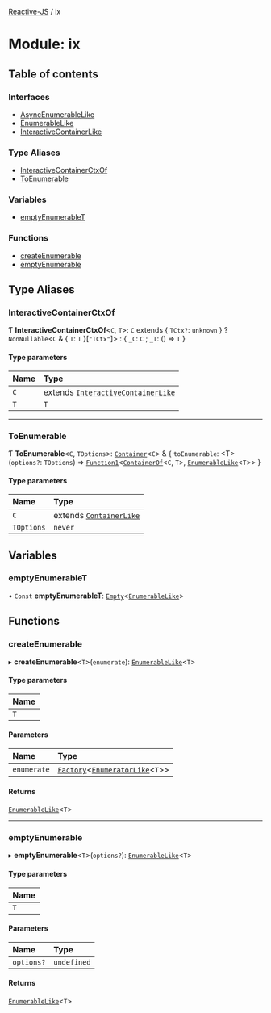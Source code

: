 [Reactive-JS](../README.md) / ix

# Module: ix

## Table of contents

### Interfaces

- [AsyncEnumerableLike](../interfaces/ix.AsyncEnumerableLike.md)
- [EnumerableLike](../interfaces/ix.EnumerableLike.md)
- [InteractiveContainerLike](../interfaces/ix.InteractiveContainerLike.md)

### Type Aliases

- [InteractiveContainerCtxOf](ix.md#interactivecontainerctxof)
- [ToEnumerable](ix.md#toenumerable)

### Variables

- [emptyEnumerableT](ix.md#emptyenumerablet)

### Functions

- [createEnumerable](ix.md#createenumerable)
- [emptyEnumerable](ix.md#emptyenumerable)

## Type Aliases

### InteractiveContainerCtxOf

Ƭ **InteractiveContainerCtxOf**<`C`, `T`\>: `C` extends { `TCtx?`: `unknown`  } ? `NonNullable`<`C` & { `T`: `T`  }[``"TCtx"``]\> : { `_C`: `C` ; `_T`: () => `T`  }

#### Type parameters

| Name | Type |
| :------ | :------ |
| `C` | extends [`InteractiveContainerLike`](../interfaces/ix.InteractiveContainerLike.md) |
| `T` | `T` |

___

### ToEnumerable

Ƭ **ToEnumerable**<`C`, `TOptions`\>: [`Container`](containers.md#container)<`C`\> & { `toEnumerable`: <T\>(`options?`: `TOptions`) => [`Function1`](functions.md#function1)<[`ContainerOf`](containers.md#containerof)<`C`, `T`\>, [`EnumerableLike`](../interfaces/ix.EnumerableLike.md)<`T`\>\>  }

#### Type parameters

| Name | Type |
| :------ | :------ |
| `C` | extends [`ContainerLike`](../interfaces/containers.ContainerLike.md) |
| `TOptions` | `never` |

## Variables

### emptyEnumerableT

• `Const` **emptyEnumerableT**: [`Empty`](containers.md#empty)<[`EnumerableLike`](../interfaces/ix.EnumerableLike.md)\>

## Functions

### createEnumerable

▸ **createEnumerable**<`T`\>(`enumerate`): [`EnumerableLike`](../interfaces/ix.EnumerableLike.md)<`T`\>

#### Type parameters

| Name |
| :------ |
| `T` |

#### Parameters

| Name | Type |
| :------ | :------ |
| `enumerate` | [`Factory`](functions.md#factory)<[`EnumeratorLike`](../interfaces/util.EnumeratorLike.md)<`T`\>\> |

#### Returns

[`EnumerableLike`](../interfaces/ix.EnumerableLike.md)<`T`\>

___

### emptyEnumerable

▸ **emptyEnumerable**<`T`\>(`options?`): [`EnumerableLike`](../interfaces/ix.EnumerableLike.md)<`T`\>

#### Type parameters

| Name |
| :------ |
| `T` |

#### Parameters

| Name | Type |
| :------ | :------ |
| `options?` | `undefined` |

#### Returns

[`EnumerableLike`](../interfaces/ix.EnumerableLike.md)<`T`\>

